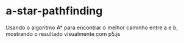# a-star-pathfinding
Usando o algoritmo A* para encontrar o melhor caminho entre a e b, mostrando o resultado visualmente com p5.js
